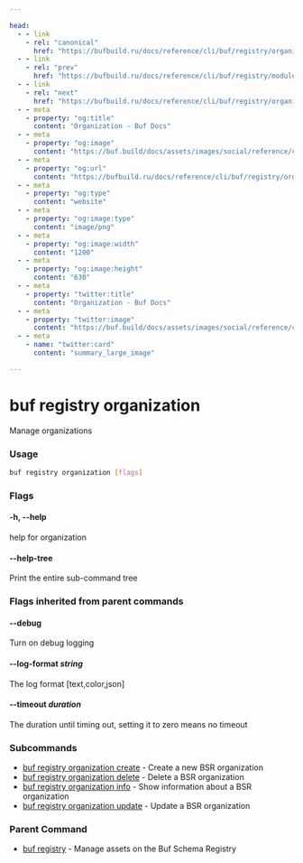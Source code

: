 ```yaml
---

head:
  - - link
    - rel: "canonical"
      href: "https://bufbuild.ru/docs/reference/cli/buf/registry/organization/"
  - - link
    - rel: "prev"
      href: "https://bufbuild.ru/docs/reference/cli/buf/registry/module/settings/update/"
  - - link
    - rel: "next"
      href: "https://bufbuild.ru/docs/reference/cli/buf/registry/organization/create/"
  - - meta
    - property: "og:title"
      content: "Organization - Buf Docs"
  - - meta
    - property: "og:image"
      content: "https://buf.build/docs/assets/images/social/reference/cli/buf/registry/organization/index.png"
  - - meta
    - property: "og:url"
      content: "https://bufbuild.ru/docs/reference/cli/buf/registry/organization/"
  - - meta
    - property: "og:type"
      content: "website"
  - - meta
    - property: "og:image:type"
      content: "image/png"
  - - meta
    - property: "og:image:width"
      content: "1200"
  - - meta
    - property: "og:image:height"
      content: "630"
  - - meta
    - property: "twitter:title"
      content: "Organization - Buf Docs"
  - - meta
    - property: "twitter:image"
      content: "https://buf.build/docs/assets/images/social/reference/cli/buf/registry/organization/index.png"
  - - meta
    - name: "twitter:card"
      content: "summary_large_image"

---
```


# buf registry organization

Manage organizations

### Usage

```sh
buf registry organization [flags]
```

### Flags

#### \-h, --help

help for organization

#### \--help-tree

Print the entire sub-command tree

### Flags inherited from parent commands

#### \--debug

Turn on debug logging

#### \--log-format _string_

The log format \[text,color,json\]

#### \--timeout _duration_

The duration until timing out, setting it to zero means no timeout

### Subcommands

- [buf registry organization create](create/) - Create a new BSR organization
- [buf registry organization delete](delete/) - Delete a BSR organization
- [buf registry organization info](info/) - Show information about a BSR organization
- [buf registry organization update](update/) - Update a BSR organization

### Parent Command

- [buf registry](../) - Manage assets on the Buf Schema Registry
